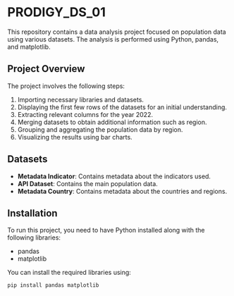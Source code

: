 # PRODIGY_DS_01
This repository contains a data analysis project focused on population data using various datasets. The analysis is performed using Python, pandas, and matplotlib.

## Project Overview

The project involves the following steps:
1. Importing necessary libraries and datasets.
2. Displaying the first few rows of the datasets for an initial understanding.
3. Extracting relevant columns for the year 2022.
4. Merging datasets to obtain additional information such as region.
5. Grouping and aggregating the population data by region.
6. Visualizing the results using bar charts.

## Datasets

- **Metadata Indicator**: Contains metadata about the indicators used.
- **API Dataset**: Contains the main population data.
- **Metadata Country**: Contains metadata about the countries and regions.

## Installation

To run this project, you need to have Python installed along with the following libraries:
- pandas
- matplotlib

You can install the required libraries using:
```bash
pip install pandas matplotlib
